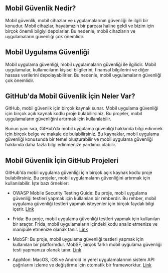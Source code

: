 
## Mobil Güvenlik Nedir?

Mobil güvenlik, mobil cihazlar ve uygulamalarının güvenliği ile ilgili bir konudur. Mobil cihazlar, hayatımızın bir parçası haline geldi ve bizim için birçok önemli bilgiyi depolarlar. Bu nedenle, mobil cihazların ve uygulamaların güvenliği çok önemlidir.

## Mobil Uygulama Güvenliği

Mobil uygulama güvenliği, mobil uygulamaların güvenliği ile ilgilidir. Mobil uygulamalar, kullanıcıların kişisel bilgilerini, finansal bilgilerini ve diğer hassas verilerini depolayabilirler. Bu nedenle, mobil uygulamaların güvenliği çok önemlidir.

## GitHub'da Mobil Güvenlik İçin Neler Var?

GitHub, mobil güvenlik için birçok kaynak sunar. Mobil uygulama güvenliği için birçok açık kaynak kodlu proje bulabilirsiniz. Bu projeler, mobil uygulamaların güvenliğini artırmak için kullanılabilir.

Bunun yanı sıra, GitHub'da mobil uygulama güvenliği hakkında bilgi edinmek için birçok belge ve makale de bulabilirsiniz. Bu kaynaklar, mobil uygulama güvenliği konusunda bir temel oluşturabilir ve mobil uygulama güvenliği hakkında daha fazla bilgi edinmenize yardımcı olabilir.

## Mobil Güvenlik İçin GitHub Projeleri

GitHub'da mobil uygulama güvenliği için birçok açık kaynak kodlu proje bulabilirsiniz. Bu projeler, mobil uygulamaların güvenliğini artırmak için kullanılabilir. İşte bazı örnekler:

- OWASP Mobile Security Testing Guide: Bu proje, mobil uygulama güvenliği testleri yapmak için kullanılan bir rehberdir. Bu rehber, mobil uygulama güvenliği testleri yapmak isteyenler için birçok faydalı bilgi içerir.
[Link](https://github.com/OWASP/owasp-mastg)
- Frida: Bu proje, mobil uygulama güvenliği testleri yapmak için kullanılan bir araçtır. Frida, mobil uygulamaların içindeki kodu analiz etmenize ve manipüle etmenize olanak tanır.
[Link](https://github.com/frida/frida)
- MobSF: Bu proje, mobil uygulama güvenliği testleri yapmak için kullanılan bir platformdur. MobSF, birçok farklı mobil uygulama güvenliği testi yapmanıza olanak tanır.
[Link](https://github.com/MobSF/Mobile-Security-Framework-MobSF)

- AppMon: MacOS, iOS ve Android'in yerel uygulamalarının sistem API çağrılarını izleme ve değiştirme için otomatik bir frameworktur.
[Link](https://github.com/dpnishant/appmon)
